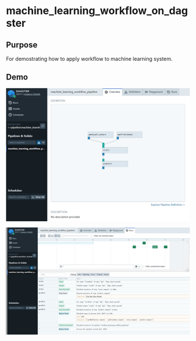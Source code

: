 # machine_learning_workflow_on_dagster

## Purpose
For demostrating how to apply workflow to machine learning system.

## Demo

![topology](topology.png)

![flowchart](flowchart.png)


